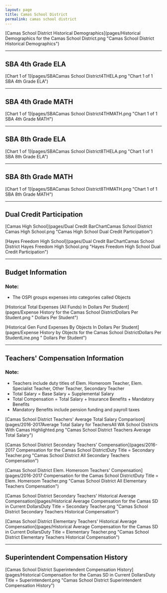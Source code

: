 ```yaml
---
layout: page
title: Camas School District
permalink: camas school district
---
```



[Camas School District Historical Demographics](pages/Historical Demographics for the Camas School District.png "Camas School District Historical Demographics")

___

## SBA 4th Grade ELA

[Chart 1 of 1](pages/SBACamas School District4THELA.png "Chart 1 of 1 SBA 4th Grade ELA")


___

## SBA 4th Grade MATH

[Chart 1 of 1](pages/SBACamas School District4THMATH.png "Chart 1 of 1 SBA 4th Grade MATH")


___

## SBA 8th Grade ELA

[Chart 1 of 1](pages/SBACamas School District8THELA.png "Chart 1 of 1 SBA 8th Grade ELA")


___

## SBA 8th Grade MATH

[Chart 1 of 1](pages/SBACamas School District8THMATH.png "Chart 1 of 1 SBA 8th Grade MATH")


___

## Dual Credit Participation

[Camas High School](pages/Dual Credit BarChartCamas School District Camas High School.png "Camas High School Dual Credit Participation")

[Hayes Freedom High School](pages/Dual Credit BarChartCamas School District Hayes Freedom High School.png "Hayes Freedom High School Dual Credit Participation")


___

## Budget Information
### Note:
- The OSPI groups expenses into categories called Objects

[Historical Total Expenses (All Funds) In Dollars Per Student](pages/Expense History for the Camas School DistrictDollars Per Student.png " Dollars Per Student")

[Historical Gen Fund Expenses By Objects In Dollars Per Student](pages/Expense History by Objects for the Camas School DistrictDollars Per StudentLine.png " Dollars Per Student")


___

## Teachers' Compensation Information
### Note:
- Teachers include duty titles of Elem. Homeroom Teacher, Elem. Specialist Teacher, Other Teacher, Secondary Teacher
- Total Salary = Base Salary + Supplemental Salary
- Total Compensation = Total Salary + Insurance Benefits + Mandatory Benefits
- Mandatory Benefits include pension funding and payroll taxes

[Camas School District Teachers' Average Total Salary Comparison](pages/2016-2017Average Total Salary for TeachersAll WA School Districts With Camas Highlighted.png "Camas School District Teachers Average Total Salary")

[Camas School District Secondary Teachers' Compensation](pages/2016-2017 Compensation for the Camas School DistrictDuty Title = Secondary Teacher.png "Camas School District All Secondary Teachers Compensation")

[Camas School District Elem. Homeroom Teachers' Compensation](pages/2016-2017 Compensation for the Camas School DistrictDuty Title = Elem. Homeroom Teacher.png "Camas School District All Elementary Teachers Compensation")

[Camas School District Secondary Teachers' Historical Average Compensation](pages/Historical Average Compensation for the Camas SD in Current DollarsDuty Title = Secondary Teacher.png "Camas School District Secondary Teachers Historical Compensation")

[Camas School District Elementary Teachers' Historical Average Compensation](pages/Historical Average Compensation for the Camas SD in Current DollarsDuty Title = Elementary Teacher.png "Camas School District Elementary Teachers Historical Compensation")


___

## Superintendent Compensation History

[Camas School District Superintendent Compensation History](pages/Historical Compensation for the Camas SD in Current DollarsDuty Title = Superintendent.png "Camas School District Superintendent Compensation History")

